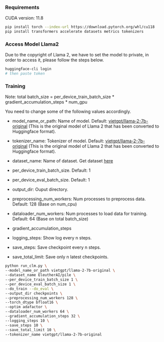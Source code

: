 ### Requirements
CUDA version: 11.8

```bash
pip install torch --index-url https://download.pytorch.org/whl/cu118
pip install transformers accelerate datasets metrics tokenizers
```

### Access Model Llama2
Due to the copyright of Llama 2, we have to set the model to private, in order to access it, please follow the steps below.
```bash
huggingface-cli login
# then paste token
```
### Training
Note: total batch_size = per_device_train_batch_size * gradient_accumulation_steps * num_gpu

You need to change some of the following values accordingly.
- model_name_or_path: Name of model. Default: [vietgpt/llama-2-7b-original](https://huggingface.co/vietgpt/llama-2-7b-original) (This is the original model of Llama 2 that has been converted to Huggingface format).
- tokenizer_name: Tokenizer of model. Default: [vietgpt/llama-2-7b-original](https://huggingface.co/vietgpt/llama-2-7b-original) (This is the original model of Llama 2 that has been converted to Huggingface format).

- dataset_name: Name of dataset. Get dataset [here](https://huggingface.co/datasets?task_categories=task_categories:text-generation&task_ids=task_ids:language-modeling)

- per_device_train_batch_size. Default: 1
- per_device_eval_batch_size. Default: 1
- output_dir: Ouput directory.
- preprocessing_num_workers: Num processes to preprocess data. Default: 128 (Base on num_cpu)
- dataloader_num_workers: Num processes to load data for training. Default: 64 (Base on total batch_size)
- gradient_accumulation_steps
- logging_steps: Show log every n steps.
- save_steps: Save checkpoint every n steps.
- save_total_limit: Save only n latest checkpoints.

```bash
python run_clm.py \
--model_name_or_path vietgpt/llama-2-7b-original \
--dataset_name EleutherAI/pile \
--per_device_train_batch_size 1 \
--per_device_eval_batch_size 1 \
--do_train --do_eval \
--output_dir checkpoints \
--preprocessing_num_workers 128 \
--torch_dtype bfloat16 \
--optim adafactor \
--dataloader_num_workers 64 \
--gradient_accumulation_steps 32 \
--logging_steps 10 \
--save_steps 10 \
--save_total_limit 10 \
--tokenizer_name vietgpt/llama-2-7b-original
```
